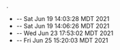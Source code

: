 .
* -- Sat Jun 19 14:03:28 MDT 2021
* -- Sat Jun 19 14:06:26 MDT 2021
* -- Wed Jun 23 17:53:02 MDT 2021
* -- Fri Jun 25 15:20:03 MDT 2021
